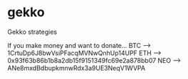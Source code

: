 # gekko
Gekko strategies



If you make money and want to donate...
BTC --> 1CrtuDp6J8bwVsiPFacqMVNwQnhUp14UPF
ETH --> 0x93f63b86b1b8a2db15f9151349fc69e2a878bb07
NEO --> ANe8mxdBdbupkmnwRdx3a9UE3NeqV1WVPA
